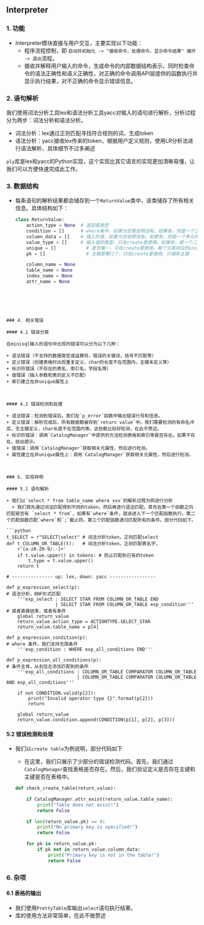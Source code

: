 ## Interpreter

### 1. 功能

+ Interpreter模块直接与用户交互，主要实现以下功能：
  + 程序流程控制，即 `启动并初始化 -> "接收命令、处理命令、显示命令结果" 循环 -> 退出`流程。
  + 接收并解释用户输入的命令，生成命令的内部数据结构表示，同时检查命令的语法正确性和语义正确性，对正确的命令调用API层提供的函数执行并显示执行结果，对不正确的命令显示错误信息。

### 2. 语句解析

我们使用词法分析工具lex和语法分析工具yacc对输入的语句进行解析，分析过程分为两步：词法分析和语法分析。

+ 词法分析：lex通过正则匹配寻找符合规则的词，生成token
+ 语法分析：yacc接收lex传来的token，根据用户定义规则，使用LR分析法进行语法解析，具体细节不过多阐述

`ply`库是lex和yacc的Python实现，这个实现比其它语言的实现更加清晰易懂，让我们可以方便快速完成此工作。



### 3. 数据结构

+ 每条语句的解析结果都会储存到一个`ReturnValue`类中，该类储存了所有相关信息。具体结构如下：

  ```python
  class ReturnValue:
      action_type = None  # 返回值类型
      condition = []      # where条件，如果为空就说明没有。如果有，则是一个三元组(lvalue, comparator, rvalue)的列表
      column_data = []    # 插入的值，如果为空说明没有。如果有，则是一个多元列表，在create的时候储存字段名，其他时候储存插						  入的东西
      value_type = []     # 插入值的类型，只在create里使用。如果有，是一个二元组（type，length）的列表
      unique = []			# 是否唯一，只在create里使用。每个元素对应的unique情况
      pk = []				# 主键是哪几个，只在create里使用。只储存主键
  
      column_name = None
      table_name = None
      index_name = None
      attr_name = None
```
  
  



### 4. 相关错误

#### 4.1 错误分类

在minisql输入的语句中出现的错误可以分为以下几种：

+ 语法错误（不支持的数据类型或运算符，错误的关键词，括号不匹配等）
+ 定义错误（创建表格时出现重复定义，char的长度不在范围内，主键未定义等）
+ 标识符错误（不存在的表名，索引名，字段名等）
+ 值错误（插入参数和表的定义不匹配）
+ 索引建立在非unique属性上



#### 4.2 错误检测和处理

+ 语法错误：检测到错误后，我们在`p_error`函数中输出错误行号和信息。
+ 定义错误：解析完成后，所有数据都被存到`return value`中。我们需要检测的有命名冲突，无主键定义，char长度不在范围内等。这些都比较好检测，在此不赘述。
+ 标识符错误：调用`CatalogManager`中提供的方法检测表格和索引等是否存在。如果不存在，给出提示。
+ 值错误：调用`CatalogManager`获取相关元属性，然后进行检测。
+ 属性建立在非unique属性上：调用`CatalogManager`获取相关元属性，然后进行检测。



### 5. 实现样例

#### 5.1 语句解析

+ 我们以`select * from table_name where xxx`的解析过程为例进行分析
  + 我们首先通过词法匹配得到不同的token，然后再进行语法匹配。首先在第一个函数之内匹配是否有 `select * from`，如果有`where`条件，就会进入下一个匹配函数执行。第二个匹配函数匹配`where`和`;`截止符。第三个匹配函数递归匹配所有的条件。部分代码如下。

```python
t_SELECT = r"SELECT|select" # 词法分析token，正则匹配select
def t_COLUMN_OR_TABLE(t):	# 词法分析token，正则匹配表名字，
    r'[a-zA-Z0-9/.-]+'
    if t.value.upper() in tokens: # 防止匹配到已有的token
        t.type = t.value.upper()
    return t

# --------------- up: lex, down: yacc -----------------

def p_expression_select(p):												# 语法分析，BNF形式匹配
    '''exp_select : SELECT STAR FROM COLUMN_OR_TABLE END				
                  | SELECT STAR FROM COLUMN_OR_TABLE exp_condition'''	# 或者直接结束，或者有条件
    global return_value
    return_value.action_type = ACTIONTYPE.SELECT_STAR
    return_value.table_name = p[4]
    
def p_expression_condition(p):											# where 条件，我们支持无限条件
    '''exp_condition : WHERE exp_all_conditions END'''

def p_expression_all_conditions(p):										# 条件主体，从右往左添加匹配到的条件
    '''exp_all_conditions : COLUMN_OR_TABLE COMPARATOR COLUMN_OR_TABLE
                          | COLUMN_OR_TABLE COMPARATOR COLUMN_OR_TABLE AND exp_all_conditions'''

    if not CONDITION.valid(p[2]):
        print("Invalid operator type {}".format(p[2]))
        return 
    
    global return_value
    return_value.condition.append(CONDITION(p[1], p[2], p[3]))
```



#### 5.2 错误检测和处理

+ 我们以`create table`为例说明，部分代码如下

  + 在这里，我们只展示了少部分的错误检测代码。首先，我们通过`CatalogManager`查找表格是否存在。然后，我们验证定义是否存在主键和主键是否在表格中。

  ```python
  def check_create_table(return_value):
  
      if CatalogManager.attr_exist(return_value.table_name): 
          print("Table does not exist!")
          return False
  
      if len(return_value.pk) == 0:
          print("No primary key is specified!")
          return False
  
      for pk in return_value.pk:
          if pk not in return_value.column_data:
              print("Primary key is not in the table!")
              return False
  ```

  

### 6. 杂项

#### 6.1 表格的输出

+ 我们使用`PrettyTable`库输出`select`语句执行结果。
+ 库的使用方法非常简单，在此不做赘述

